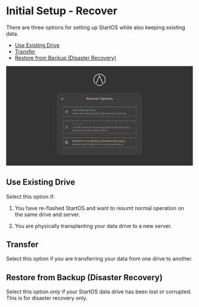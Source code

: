 # Initial Setup - Recover

There are three options for setting up StartOS while also keeping existing data.

- [Use Existing Drive](#use-existing-drive)
- [Transfer](#transfer)
- [Restore from Backup (Disaster Recovery)](#restore-from-backup-disaster-recovery)

![Setup](./assets/setup-recover.png)

## Use Existing Drive

Select this option if:

1. You have re-flashed StartOS and want to resumt normal operation on the same drive and server.

1. You are physically transplanting your data drive to a new server.

## Transfer

Select this option if you are transferring your data from one drive to another.

## Restore from Backup (Disaster Recovery)

Select this option _only_ if your StartOS data drive has been lost or corrupted. This is for disaster recovery only.
